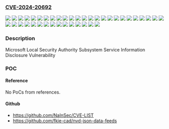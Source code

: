 ### [CVE-2024-20692](https://cve.mitre.org/cgi-bin/cvename.cgi?name=CVE-2024-20692)
![](https://img.shields.io/static/v1?label=Product&message=Windows%2010%20Version%201507&color=blue)
![](https://img.shields.io/static/v1?label=Product&message=Windows%2010%20Version%201607&color=blue)
![](https://img.shields.io/static/v1?label=Product&message=Windows%2010%20Version%201809&color=blue)
![](https://img.shields.io/static/v1?label=Product&message=Windows%2010%20Version%2021H2&color=blue)
![](https://img.shields.io/static/v1?label=Product&message=Windows%2010%20Version%2022H2&color=blue)
![](https://img.shields.io/static/v1?label=Product&message=Windows%2011%20Version%2023H2&color=blue)
![](https://img.shields.io/static/v1?label=Product&message=Windows%2011%20version%2021H2&color=blue)
![](https://img.shields.io/static/v1?label=Product&message=Windows%2011%20version%2022H2&color=blue)
![](https://img.shields.io/static/v1?label=Product&message=Windows%2011%20version%2022H3&color=blue)
![](https://img.shields.io/static/v1?label=Product&message=Windows%20Server%202008%20%20Service%20Pack%202&color=blue)
![](https://img.shields.io/static/v1?label=Product&message=Windows%20Server%202008%20R2%20Service%20Pack%201%20(Server%20Core%20installation)&color=blue)
![](https://img.shields.io/static/v1?label=Product&message=Windows%20Server%202008%20R2%20Service%20Pack%201&color=blue)
![](https://img.shields.io/static/v1?label=Product&message=Windows%20Server%202008%20Service%20Pack%202%20(Server%20Core%20installation)&color=blue)
![](https://img.shields.io/static/v1?label=Product&message=Windows%20Server%202008%20Service%20Pack%202&color=blue)
![](https://img.shields.io/static/v1?label=Product&message=Windows%20Server%202012%20(Server%20Core%20installation)&color=blue)
![](https://img.shields.io/static/v1?label=Product&message=Windows%20Server%202012%20R2%20(Server%20Core%20installation)&color=blue)
![](https://img.shields.io/static/v1?label=Product&message=Windows%20Server%202012%20R2&color=blue)
![](https://img.shields.io/static/v1?label=Product&message=Windows%20Server%202012&color=blue)
![](https://img.shields.io/static/v1?label=Product&message=Windows%20Server%202016%20(Server%20Core%20installation)&color=blue)
![](https://img.shields.io/static/v1?label=Product&message=Windows%20Server%202016&color=blue)
![](https://img.shields.io/static/v1?label=Product&message=Windows%20Server%202019%20(Server%20Core%20installation)&color=blue)
![](https://img.shields.io/static/v1?label=Product&message=Windows%20Server%202019&color=blue)
![](https://img.shields.io/static/v1?label=Product&message=Windows%20Server%202022%2C%2023H2%20Edition%20(Server%20Core%20installation)&color=blue)
![](https://img.shields.io/static/v1?label=Product&message=Windows%20Server%202022&color=blue)
![](https://img.shields.io/static/v1?label=Version&message=10.0.0%3C%2010.0.10240.20402%20&color=brighgreen)
![](https://img.shields.io/static/v1?label=Version&message=10.0.0%3C%2010.0.14393.6614%20&color=brighgreen)
![](https://img.shields.io/static/v1?label=Version&message=10.0.0%3C%2010.0.17763.5329%20&color=brighgreen)
![](https://img.shields.io/static/v1?label=Version&message=10.0.0%3C%2010.0.19044.3930%20&color=brighgreen)
![](https://img.shields.io/static/v1?label=Version&message=10.0.0%3C%2010.0.19045.3930%20&color=brighgreen)
![](https://img.shields.io/static/v1?label=Version&message=10.0.0%3C%2010.0.20348.2227%20&color=brighgreen)
![](https://img.shields.io/static/v1?label=Version&message=10.0.0%3C%2010.0.22000.2713%20&color=brighgreen)
![](https://img.shields.io/static/v1?label=Version&message=10.0.0%3C%2010.0.22621.3007%20&color=brighgreen)
![](https://img.shields.io/static/v1?label=Version&message=10.0.0%3C%2010.0.22631.3007%20&color=brighgreen)
![](https://img.shields.io/static/v1?label=Version&message=10.0.0%3C%2010.0.25398.643%20&color=brighgreen)
![](https://img.shields.io/static/v1?label=Version&message=6.0.0%3C%206.0.6003.22464%20&color=brighgreen)
![](https://img.shields.io/static/v1?label=Version&message=6.0.0%3C%206.1.7601.26910%20&color=brighgreen)
![](https://img.shields.io/static/v1?label=Version&message=6.1.0%3C%206.1.7601.26910%20&color=brighgreen)
![](https://img.shields.io/static/v1?label=Version&message=6.2.0%3C%206.2.9200.24664%20&color=brighgreen)
![](https://img.shields.io/static/v1?label=Version&message=6.3.0%3C%206.3.9600.21765%20&color=brighgreen)
![](https://img.shields.io/static/v1?label=Vulnerability&message=Information%20Disclosure&color=brighgreen)

### Description

Microsoft Local Security Authority Subsystem Service Information Disclosure Vulnerability

### POC

#### Reference
No PoCs from references.

#### Github
- https://github.com/NaInSec/CVE-LIST
- https://github.com/fkie-cad/nvd-json-data-feeds

